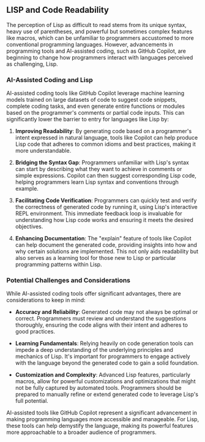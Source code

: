 ## LISP and Code Readability

The perception of Lisp as difficult to read stems from its unique syntax, heavy use of parentheses, and powerful but sometimes complex features like macros, which can be unfamiliar to programmers accustomed to more conventional programming languages. However, advancements in programming tools and AI-assisted coding, such as GitHub Copilot, are beginning to change how programmers interact with languages perceived as challenging,  Lisp.

### AI-Assisted Coding and Lisp

AI-assisted coding tools like GitHub Copilot leverage machine learning models trained on large datasets of code to suggest code snippets, complete coding tasks, and even generate entire functions or modules based on the programmer's comments or partial code inputs. This can significantly lower the barrier to entry for languages like Lisp by:

1. **Improving Readability**: By generating code based on a programmer's intent expressed in natural language, tools like Copilot can help produce Lisp code that adheres to common idioms and best practices, making it more understandable.

2. **Bridging the Syntax Gap**: Programmers unfamiliar with Lisp's syntax can start by describing what they want to achieve in comments or simple expressions. Copilot can then suggest corresponding Lisp code, helping programmers learn Lisp syntax and conventions through example.

3. **Facilitating Code Verification**: Programmers can quickly test and verify the correctness of generated code by running it, using Lisp's interactive REPL environment. This immediate feedback loop is invaluable for understanding how Lisp code works and ensuring it meets the desired objectives.

4. **Enhancing Documentation**: The "explain" feature of tools like Copilot can help document the generated code, providing insights into how and why certain solutions are implemented. This not only aids readability but also serves as a learning tool for those new to Lisp or particular programming patterns within Lisp.

### Potential Challenges and Considerations

While AI-assisted coding tools offer significant advantages, there are considerations to keep in mind:

- **Accuracy and Reliability**: Generated code may not always be optimal or correct. Programmers must review and understand the suggestions thoroughly, ensuring the code aligns with their intent and adheres to good practices.
  
- **Learning Fundamentals**: Relying heavily on code generation tools can impede a deep understanding of the underlying principles and mechanics of Lisp. It's important for programmers to engage actively with the language beyond the generated code to gain a solid foundation.

- **Customization and Complexity**: Advanced Lisp features, particularly macros, allow for powerful customizations and optimizations that might not be fully captured by automated tools. Programmers should be prepared to manually refine or extend generated code to leverage Lisp's full potential.

AI-assisted tools like GitHub Copilot represent a significant advancement in making programming languages more accessible and manageable. For Lisp, these tools can help demystify the language, making its powerful features more approachable to a broader audience of programmers.
